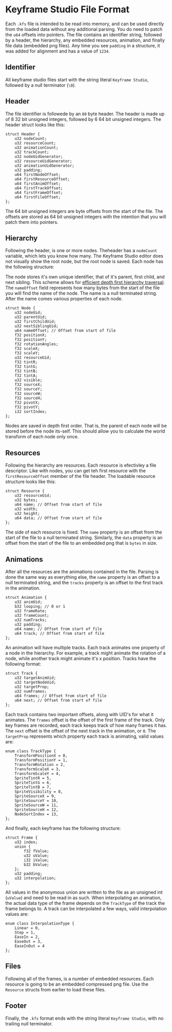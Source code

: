 # Keyframe Studio File Format

Each ```.kfs``` file is intended to be read into memory, and can be used directly from the loaded data without any additional parsing. You do need to patch the ```u64``` offsets into pointers. The file contains an identifier string, followed by a header, the hierarchy, any embedded resources, animation, and finally file data (embedded png files). Any time you see ```padding``` in a structure, it was added for alignment and has a value of ```1234```.

## Identifier

All keyframe studio files start with the string literal ```Keyframe Studio```, followed by a null terminator (```\0```).

## Header

The file identifier is followede by an ```80``` byte header. The header is made up of 8 32 bit unsigned integers, followed by 6 64 bit unsigned integers. The header struct looks like this:

```
struct Header {
    u32 nodeCount;
    u32 resourceCount;
    u32 animationCount;
    u32 trackCount;
    u32 nodeUidGenerator;
    u32 resourceUidGenerator;
    u32 animationUidGenerator;
    u32 padding;
    u64 firstNodeOffset;
    u64 firstResourceOffset;
    u64 firstAnimOffset;
    u64 firstTrackOffset;
    u64 firstFrameOffset;
    u64 firstFileOffset;
};
```

The 64 bit unsigned integers are byte offsets from the start of the file. The offsets are stored as 64 bit unsigned integers with the intention that you will patch them into pointers.

## Hierarchy

Following the header, is one or more nodes. Theheader has a ```nodeCount``` variable, which lets you know how many. The Keyframe Studio editor does not visually show the root node, but the root node is saved. Each node has the following structure:

The node stores it's own unique identifier, that of it's parent, first child, and next sibling. This scheme allows for [efficient depth first hierarchy traversal](https://cohost.org/gszauer/post/1103448-hierarchy-representa). The ```nameOffset``` field represents how many bytes from the start of the file you will find the name of the node. The name is a null terminated string. After the name comes various properties of each node.

```
struct Node {
    u32 nodeUid;
    u32 parentUid;
    u32 firstChildUid;
    u32 nextSiblingUid;
    u64 nameOffset; // Offset from start of file
    f32 positionX;
    f32 positionY;
    f32 rotationAngles;
    f32 scaleX;
    f32 scaleY;
    u32 resourceUid;
    f32 tintR;
    f32 tintG;
    f32 tintB;
    f32 tintA;
    u32 visible;
    f32 sourceX;
    f32 sourceY;
    f32 sourceW;
    f32 sourceH;
    f32 pivotX;
    f32 pivotY;
    i32 sortIndex;
};
```

Nodes are saved in depth first order. That is, the parent of each node will be stored before the node its-self. This should allow you to calculate the world transform of each node only once.

## Resources

Following the hierarchy are resources. Each resource is efectivley a file descriptor. Like with nodes, you can get teh first resource with the ```firstResourceOffset``` member of the file header. The loadable resource structure looks like this:

```
struct Resource {
    u32 resourceUid;
    u32 bytes;
    u64 name; // Offset from start of file
    u32 width;
    u32 height;
    u64 data; // Offset from start of file
};
```

The side of each resource is fixed. The ```name``` property is an offset from the start of the file to a null terminated string. Similarly, the ```data``` property is an offset from the start of the file to an embedded png that is ```bytes``` in size.

## Animations

After all the resources are the animations contained in the file. Parsing is done the same way as everything else, the ```name``` property is an offset to a null terminated string, and the ```tracks``` property is an offset to the first track in the animation.

```
struct Animation {
    u32 animUid;
    b32 looping; // 0 or 1
    u32 frameRate;
    u32 frameCount;
    u32 numTracks;
    u32 padding;
    u64 name; // Offset from start of file
    u64 track; // Offset from start of file
};
```

An animation will have multiple tracks. Each track animates one property of a node in the hierarchy. For example, a track might animate the rotation of a node, while another track might animate it's x position. Tracks have the following format:

```
struct Track {
    u32 targetAnimUid;
    u32 targetNodeUid;
    u32 targetProp;
    u32 numFrames;
    u64 frames; // Offset from start of file
    u64 next; // Offset from start of file
};
```

Each track contains two important offsets, along with UID's for what it animates. The ```frames``` offset is the offset of the first frame of the track. Only key frames are recorded, each track keeps track of how many frames it has. The ```next``` offset is the offset of the next track in the animation, or ```0```. The ```targetProp``` represents which property each track is animating, valid values are:

```
enum class TrackType {
	TransformPositionX = 0,
	TransformPositionY = 1,
	TransformRotation = 2,
	TransformScaleX = 3,
	TransformScaleY = 4,
	SpriteTintR = 5,
	SpriteTintG = 6,
	SpriteTintB = 7,
	SpriteVisibility = 8,
	SpriteSourceX = 9,
	SpriteSourceY = 10,
	SpriteSourceW = 11,
	SpriteSourceH = 12,
	NodeSortIndex = 13,
};
```

And finally, each keyframe has the following structure:

```
struct Frame {
    u32 index;
    union {
        f32 fValue;
        u32 uValue;
        i32 iValue;
        b32 bValue;
    };
    u32 padding;
    u32 interpolation;
};
```

All values in the anonymous union are written to the file as an unsigned int (```uValue```) and need to be read in as such. When interpolating an animation, the actual data type of the frame depends on the ```TrackType``` of the track the frame belongs to. A track can be interpolated a few ways, valid interpolation values are:

```
enum class InterpolationType {
	Linear = 0,
	Step = 1,
	EaseIn = 2,
	EaseOut = 3,
	EaseInOut = 4
};
```

## Files

Following all of the frames, is a number of embedded resources. Each resource is going to be an embedded compressed png file. Use the ```Resource``` structs from earlier to load these files.

## Footer

Finally, the ```.kfs``` format ends with the string literal ```Keyframe Studio```, with no trailing null terminator.